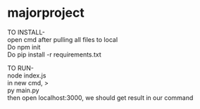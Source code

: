 # majorproject

TO INSTALL-
<br/>
open cmd after pulling all files to local
<br/>
Do npm init
<br/>
Do pip install -r requirements.txt
<br/>

TO RUN-
<br/>
node index.js
<br/>
in new cmd, >
<br/>
py main.py
<br/>
then open localhost:3000, we should get result in our command
